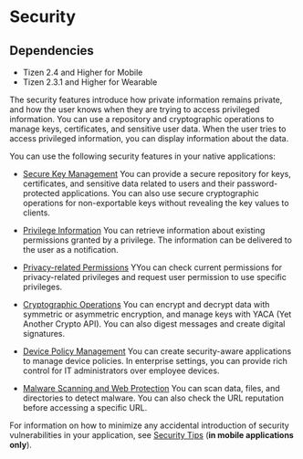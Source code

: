 # Security
## Dependencies
- Tizen 2.4 and Higher for Mobile
- Tizen 2.3.1 and Higher for Wearable

The security features introduce how private information remains private, and how the user knows when they are trying to access privileged information. You can use a repository and cryptographic operations to manage keys, certificates, and sensitive user data. When the user tries to access privileged information, you can display information about the data.

You can use the following security features in your native applications:

- [Secure Key Management](secure-key-n.md)
You can provide a secure repository for keys, certificates, and sensitive data related to users and their password-protected applications. You can also use secure cryptographic operations for non-exportable keys without revealing the key values to clients.

- [Privilege Information](privilege-n.md)
You can retrieve information about existing permissions granted by a privilege. The information can be delivered to the user as a notification.

- [Privacy-related Permissions](requesting-permissions-n.md)
YYou can check current permissions for privacy-related privileges and request user permission to use specific privileges.

- [Cryptographic Operations](yaca-n.md)
You can encrypt and decrypt data with symmetric or asymmetric encryption, and manage keys with YACA (Yet Another Crypto API). You can also digest messages and create digital signatures.

- [Device Policy Management](dpm-n.md)
You can create security-aware applications to manage device policies. In enterprise settings, you can provide rich control for IT administrators over employee devices.

- [Malware Scanning and Web Protection](csr-n.md)
You can scan data, files, and directories to detect malware. You can also check the URL reputation before accessing a specific URL.

For information on how to minimize any accidental introduction of security vulnerabilities in your application, see [Security Tips](security-tip.md) (**in mobile applications only**).